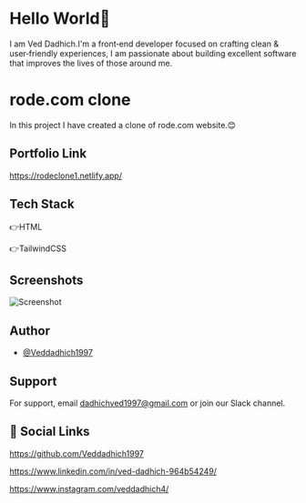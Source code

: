 # Hello World👋

I am Ved Dadhich.I'm a front‑end developer focused on crafting clean & user‑friendly experiences, I am passionate about building excellent software that improves the lives of those around me.

# rode.com clone

In this project I have created a clone of rode.com website.😊

## Portfolio Link

https://rodeclone1.netlify.app/

## Tech Stack

👉HTML

👉TailwindCSS

## Screenshots

![Screenshot](./images/Screenshot%202022-10-18%20234059.png)

## Author

- [@Veddadhich1997](https://www.github.com/Veddadhich1997)

## Support

For support, email dadhichved1997@gmail.com or join our Slack channel.

## 🔗 Social Links

https://github.com/Veddadhich1997

https://www.linkedin.com/in/ved-dadhich-964b54249/

https://www.instagram.com/veddadhich4/
